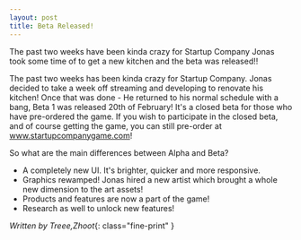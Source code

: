 ```yaml
---
layout: post
title: Beta Released!
---
```

 
The past two weeks have been kinda crazy for Startup Company Jonas took some time of to get a new kitchen and the beta was released!!
 
The past two weeks has been kinda crazy for Startup Company. Jonas decided to take a week off streaming and developing to renovate his kitchen!
Once that was done - He returned to his normal schedule with a bang, Beta 1 was released 20th of February! It's a closed beta for those who have pre-ordered the game.
If you wish to participate in the closed beta, and of course getting the game, you can still pre-order at www.startupcompanygame.com!
 
So what are the main differences between Alpha and Beta?
 
- A completely new UI. It's brighter, quicker and more responsive.
- Graphics rewamped! Jonas hired a new artist which brought a whole new dimension to the art assets!
- Products and features are now a part of the game!
- Research as well to unlock new features!
 
 
*Written by Treee,Zhoot*{: class="fine-print" }